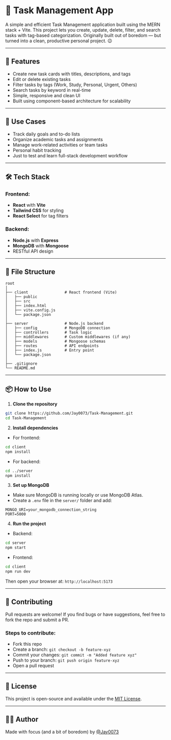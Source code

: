 # 📝 Task Management App

A simple and efficient Task Management application built using the MERN stack + Vite. This project lets you create, update, delete, filter, and search tasks with tag-based categorization. Originally built out of boredom — but turned into a clean, productive personal project. 😉

---

## 🚀 Features

- Create new task cards with titles, descriptions, and tags
- Edit or delete existing tasks
- Filter tasks by tags (Work, Study, Personal, Urgent, Others)
- Search tasks by keyword in real-time
- Simple, responsive and clean UI
- Built using component-based architecture for scalability

---

## 🧠 Use Cases

- Track daily goals and to-do lists
- Organize academic tasks and assignments
- Manage work-related activities or team tasks
- Personal habit tracking
- Just to test and learn full-stack development workflow

---

## 🛠️ Tech Stack

### Frontend:
- **React** with **Vite**
- **Tailwind CSS** for styling
- **React Select** for tag filters

### Backend:
- **Node.js** with **Express**
- **MongoDB** with **Mongoose**
- RESTful API design

---

## 📁 File Structure

```
root
│
├── client                # React frontend (Vite)
│   ├── public
│   ├── src
│   ├── index.html
│   ├── vite.config.js
│   └── package.json
│
├── server                # Node.js backend
│   ├── config            # MongoDB connection
│   ├── controllers       # Task logic
│   ├── middlewares       # Custom middlewares (if any)
│   ├── models            # Mongoose schemas
│   ├── routes            # API endpoints
│   ├── index.js          # Entry point
│   └── package.json
│
├── .gitignore
└── README.md
```

---

## 📦 How to Use

1. **Clone the repository**

```bash
git clone https://github.com/Jay0073/Task-Management.git
cd Task-Management
```

2. **Install dependencies**

- For frontend:

```bash
cd client
npm install
```

- For backend:

```bash
cd ../server
npm install
```

3. **Set up MongoDB**

- Make sure MongoDB is running locally or use MongoDB Atlas.
- Create a `.env` file in the `server/` folder and add:

```
MONGO_URI=your_mongodb_connection_string
PORT=5000
```

4. **Run the project**

- Backend:

```bash
cd server
npm start
```

- Frontend:

```bash
cd client
npm run dev
```

Then open your browser at: `http://localhost:5173`

---

## 🤝 Contributing

Pull requests are welcome! If you find bugs or have suggestions, feel free to fork the repo and submit a PR.

### Steps to contribute:
- Fork this repo
- Create a branch: `git checkout -b feature-xyz`
- Commit your changes: `git commit -m "Added feature xyz"`
- Push to your branch: `git push origin feature-xyz`
- Open a pull request

---

## 📌 License

This project is open-source and available under the [MIT License](LICENSE).

---

## 🙋‍♂️ Author

Made with focus (and a bit of boredom) by [@Jay0073](https://github.com/Jay0073)
